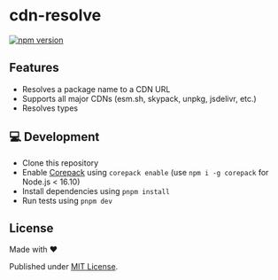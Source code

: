 # cdn-resolve

[![npm version][npm-version-src]][npm-version-href]

## Features
- Resolves a package name to a CDN URL
- Supports all major CDNs (esm.sh, skypack, unpkg, jsdelivr, etc.)
- Resolves types

## 💻 Development

- Clone this repository
- Enable [Corepack](https://github.com/nodejs/corepack) using `corepack enable` (use `npm i -g corepack` for Node.js < 16.10)
- Install dependencies using `pnpm install`
- Run tests using `pnpm dev`

## License

Made with ❤️

Published under [MIT License](./LICENCE).

<!-- Badges -->

[npm-version-src]: https://img.shields.io/npm/v/cdn-resolve?style=flat-square
[npm-version-href]: https://npmjs.com/package/cdn-resolve

